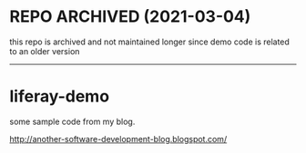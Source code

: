 # REPO ARCHIVED (2021-03-04)

this repo is archived and not maintained longer 
since demo code is related to an older version

---


# liferay-demo

some sample code from my blog.

http://another-software-development-blog.blogspot.com/

